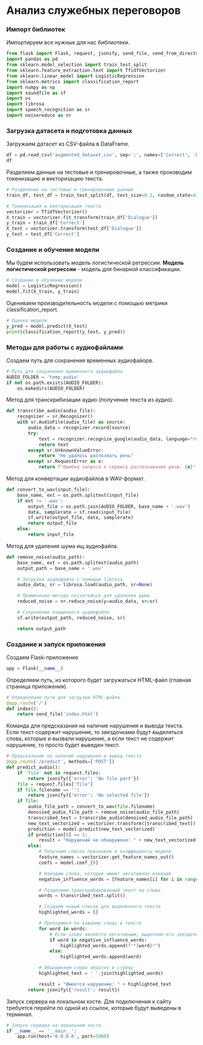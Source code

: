 # Анализ служебных переговоров
### Импорт библиотек

Импортируем все нужные для нас библиотеки.

```python
from flask import Flask, request, jsonify, send_file, send_from_directory
import pandas as pd
from sklearn.model_selection import train_test_split
from sklearn.feature_extraction.text import TfidfVectorizer
from sklearn.linear_model import LogisticRegression
from sklearn.metrics import classification_report
import numpy as np
import soundfile as sf
import os
import librosa
import speech_recognition as sr
import noisereduce as nr
```

### Загрузка датасета и подготовка данных

Загружаем датасет из CSV-файла в DataFrame.

```python
df = pd.read_csv('augmented_dataset.csv', sep=';', names=['Correct', 'Dialogue'])
df
```

Разделяем данные на тестовые и тренировочные, а также производим токенизацию и векторизацию текста.

```python
# Разделение на тестовые и тренировочные данные
train_df, test_df = train_test_split(df, test_size=0.2, random_state=42)

# Токенизация и векторизация текста
vectorizer = TfidfVectorizer()
X_train = vectorizer.fit_transform(train_df['Dialogue'])
y_train = train_df['Correct']
X_test = vectorizer.transform(test_df['Dialogue'])
y_test = test_df['Correct']
```

### Создание и обучение модели

Мы будем использовать модель логистической регрессии. **Модель логистической регрессии** - модель для бинарной классификации.

```python
# Создание и обучение модели
model = LogisticRegression()
model.fit(X_train, y_train)
```

Оцениваем производительность модели с помощью метрики classification_report.

```python
# Оценка модели
y_pred = model.predict(X_test)
print(classification_report(y_test, y_pred))
```

### Методы для работы с аудиофайлами 

Создаем путь для сохранения временных аудиофайорв.

```python
# Путь для сохранения временного аудиофайла
AUDIO_FOLDER = 'temp_audio'
if not os.path.exists(AUDIO_FOLDER):
    os.makedirs(AUDIO_FOLDER)
```

Метод для транскрибизации аудио (получение текста из аудио).

```python
def transcribe_audio(audio_file):
    recognizer = sr.Recognizer()
    with sr.AudioFile(audio_file) as source:
        audio_data = recognizer.record(source)
        try:
            text = recognizer.recognize_google(audio_data, language="ru-RU")
            return text
        except sr.UnknownValueError:
            return "Не удалось распознать речь"
        except sr.RequestError as e:
            return f"Ошибка запроса к сервису распознавания речи: {e}"
```

Метод для конвертации аудиофайлов в WAV-формат.

```python
def convert_to_wav(input_file):
    base_name, ext = os.path.splitext(input_file)
    if ext != '.wav':
        output_file = os.path.join(AUDIO_FOLDER, base_name + '.wav')
        data, samplerate = sf.read(input_file)
        sf.write(output_file, data, samplerate)
        return output_file
    else:
        return input_file
```

Метод для удаления шума ищ аудиофайла.

```python
def remove_noise(audio_path):
    base_name, ext = os.path.splitext(audio_path)
    output_path = base_name + '.wav'

    # Загрузка аудиофайла с помощью librosa
    audio_data, sr = librosa.load(audio_path, sr=None)

    # Применение метода noisereduce для удаления шума
    reduced_noise = nr.reduce_noise(y=audio_data, sr=sr)

    # Сохранение очищенного аудиофайла
    sf.write(output_path, reduced_noise, sr)

    return output_path
```

### Создание и запуск приложения

Создаем Flask-приложение

```python
app = Flask(__name__)
```

Определяем путь, из которого будет загружаться HTML-файл (главная страница приложения).

```python
# Определение пути для загрузки HTML-файла
@app.route('/')
def index():
    return send_file('index.html')
```

Команда для предсказания на наличие нарушения и вывода текста. Если текст содержит нарушение, то звездочками будут выделяться слова, которые и вызвали нарушение, а если текст не содержит нарушение, то просто будет выведен текст.

```python
# Предсказание на наличие нарушения и вывод текста
@app.route('/predict', methods=['POST'])
def predict_audio():
    if 'file' not in request.files:
        return jsonify({'error': 'No file part'})
    file = request.files['file']
    if file.filename == '':
        return jsonify({'error': 'No selected file'})
    if file:
        audio_file_path = convert_to_wav(file.filename)
        denoised_audio_file_path = remove_noise(audio_file_path)
        transcribed_text = transcribe_audio(denoised_audio_file_path)
        new_text_vectorized = vectorizer.transform([transcribed_text])
        prediction = model.predict(new_text_vectorized)
        if prediction[0] == 1:
            result = "Нарушений не обнаружено: " + new_text_vectorized.toarray().tolist() 
        else:
            # Получаем список признаков и коэффициенты модели
            feature_names = vectorizer.get_feature_names_out()
            coefs = model.coef_[0]

            # Находим слова, которые имеют негативное влияние
            negative_influence_words = [feature_names[i] for i in range(len(feature_names)) if new_text_vectorized[0, i] != 0 and coefs[i] < 0]

            # Разделяем транскрибированный текст на слова
            words = transcribed_text.split()

            # Создаем новый список для выделенного текста
            highlighted_words = []

            # Проходимся по каждому слову в тексте
            for word in words:
                # Если слово является негативным, выделяем его звездочками
                if word in negative_influence_words:
                    highlighted_words.append(f"*{word}*")
                else:
                    highlighted_words.append(word)

            # Объединяем слова обратно в строку
            highlighted_text = ' '.join(highlighted_words)

            result = "Имеется нарушение: " + highlighted_text
        return jsonify({'result': result})
```

Запуск сервера на локальном хосте. Для подключения к сайту требуется перейти по одной из ссылок, которые будут выведены в терминал.

```python
# Запуск сервера на локальном хосте
if __name__ == '__main__':
    app.run(host='0.0.0.0', port=5000)
```
